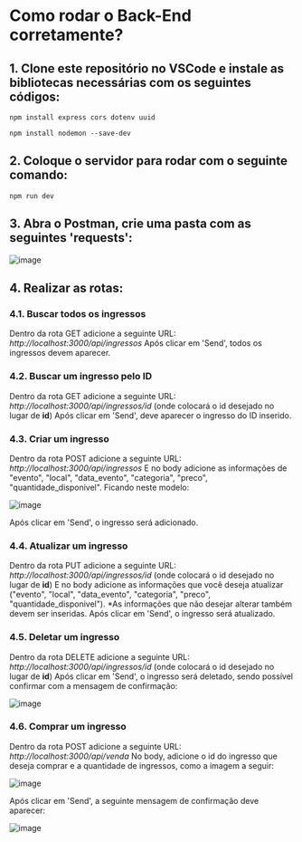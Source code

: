 # Como rodar o Back-End corretamente?
## 1. Clone este repositório no VSCode e instale as bibliotecas necessárias com os seguintes códigos:

    npm install express cors dotenv uuid
    
    npm install nodemon --save-dev

## 2. Coloque o servidor para rodar com o seguinte comando:
    npm run dev

## 3. Abra o Postman, crie uma pasta com as seguintes 'requests':

![image](https://github.com/user-attachments/assets/6ec3177b-f385-4746-91ca-b5d39c797383)

## 4. Realizar as rotas:

### 4.1. Buscar todos os ingressos
Dentro da rota GET adicione a seguinte URL: _http://localhost:3000/api/ingressos_
Após clicar em 'Send', todos os ingressos devem aparecer.

### 4.2. Buscar um ingresso pelo ID
Dentro da rota GET adicione a seguinte URL: _http://localhost:3000/api/ingressos/id_ (onde colocará o id desejado no lugar de **id**)
Após clicar em 'Send', deve aparecer o ingresso do ID inserido.

### 4.3. Criar um ingresso
Dentro da rota POST adicione a seguinte URL: _http://localhost:3000/api/ingressos_
E no body adicione as informações de "evento", "local", "data_evento", "categoria", "preco", "quantidade_disponivel". Ficando neste modelo:

![image](https://github.com/user-attachments/assets/8368416e-09b0-40ae-bc98-0a3d9cdfb91f)

Após clicar em 'Send', o ingresso será adicionado.

### 4.4. Atualizar um ingresso
Dentro da rota PUT adicione a seguinte URL: _http://localhost:3000/api/ingressos/id_ (onde colocará o id desejado no lugar de **id**)
E no body adicione as informações que você deseja atualizar ("evento", "local", "data_evento", "categoria", "preco", "quantidade_disponivel").
*As informações que não desejar alterar também devem ser inseridas.
Após clicar em 'Send', o ingresso será atualizado.

### 4.5. Deletar um ingresso
Dentro da rota DELETE adicione a seguinte URL: _http://localhost:3000/api/ingressos/id_ (onde colocará o id desejado no lugar de **id**)
Após clicar em 'Send', o ingresso será deletado, sendo possível confirmar com a mensagem de confirmação:

![image](https://github.com/user-attachments/assets/822888a0-2c70-43d4-8801-8e97f902bd86)

### 4.6. Comprar um ingresso
Dentro da rota POST adicione a seguinte URL: _http://localhost:3000/api/venda_
No body, adicione o id do ingresso que deseja comprar e a quantidade de ingressos, como a imagem a seguir:

![image](https://github.com/user-attachments/assets/ca3881b7-a77f-466a-bd90-68bdbefef2e0)


Após clicar em 'Send', a seguinte mensagem de confirmação deve aparecer:

![image](https://github.com/user-attachments/assets/6e9c7bb6-e3cb-4ebb-b8df-2affe12603aa)


